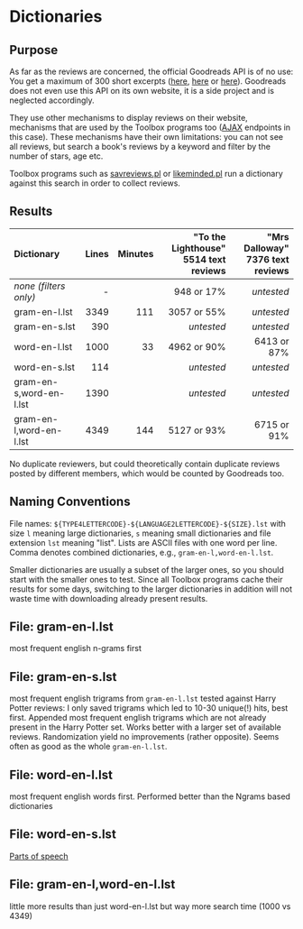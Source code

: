 # Dictionaries

## Purpose

As far as the reviews are concerned, the official Goodreads API is of no use: You get a maximum of 300 
short excerpts ([here](https://www.goodreads.com/topic/show/19512142-how-to-get-whole-body-of-book-review), 
[here](https://www.goodreads.com/topic/show/12070102-review-is-truncated?comment=130838734#comment_130838734)
or [here](https://www.goodreads.com/topic/show/19455087-unable-to-get-book-reviews-by-book-id?comment=182375978#comment_182375978)). 
Goodreads does not even use this API on its own website, it is a side project and is neglected accordingly. 

They use other mechanisms to display reviews on their website, mechanisms that
are used by the Toolbox programs too ([AJAX](https://en.wikipedia.org/wiki/Ajax_(programming)) endpoints in this case). 
These mechanisms have their own limitations: you can not see all reviews, 
but search a book's reviews by a keyword and filter by the number of stars, age etc.

Toolbox programs such as [savreviews.pl](../savreviews.md) or [likeminded.pl](../likeminded.md) 
run a dictionary against this search in order to collect reviews.


## Results

| Dictionary              | Lines | Minutes | "To the Lighthouse"<br>5514 text reviews | "Mrs Dalloway"<br>7376 text reviews |
|:------------------------|------:|--------:|-------------:|--------------:|
| _none (filters only)_   |     - |         |  948 or 17%  |   _untested_
| gram-en-l.lst           |  3349 |     111 | 3057 or 55%  |   _untested_
| gram-en-s.lst           |   390 |         |   _untested_ |   _untested_
| word-en-l.lst           |  1000 |      33 | 4962 or 90%  | 6413 or 87%
| word-en-s.lst           |   114 |         |   _untested_ |   _untested_
| gram-en-s,word-en-l.lst |  1390 |         |   _untested_ |   _untested_
| gram-en-l,word-en-l.lst |  4349 |     144 | 5127 or 93%  | 6715 or 91%

No duplicate reviewers, but could theoretically contain duplicate reviews
posted by different members, which would be counted by Goodreads too.

    
## Naming Conventions

File names: `${TYPE4LETTERCODE}-${LANGUAGE2LETTERCODE}-${SIZE}.lst` with 
size `l` meaning large dictionaries, `s` meaning small dictionaries and file
extension `lst` meaning "list". Lists are ASCII files with one word per line.
Comma denotes combined dictionaries, e.g., `gram-en-l,word-en-l.lst`.

Smaller dictionaries are usually a subset of the larger ones, so you should 
start with the smaller ones to test. Since all Toolbox programs cache their 
results for some days, switching to the larger dictionaries in addition 
will not waste time with downloading already present results.


## File: gram-en-l.lst

most frequent english n-grams first


## File: gram-en-s.lst

most frequent english trigrams from `gram-en-l.lst` tested against
Harry Potter reviews: I only saved trigrams which led to 10-30 unique(!) hits,
best first.  Appended most frequent english trigrams which are not already
present in the Harry Potter set.  Works better with a larger set of available
reviews.  Randomization yield no improvements (rather opposite). 
Seems often as good as the whole `gram-en-l.lst`.


## File: word-en-l.lst

most frequent english words first.
Performed better than the Ngrams based dictionaries


## File: word-en-s.lst

[Parts of speech](https://en.wikipedia.org/wiki/Most_common_words_in_English#Parts_of_speech)


## File: gram-en-l,word-en-l.lst

little more results than just word-en-l.lst
but way more search time (1000 vs 4349)

